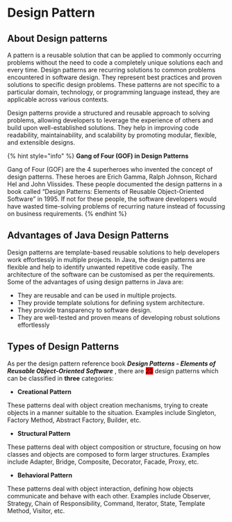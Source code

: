 # Design Pattern

## About Design patterns

A pattern is a reusable solution that can be applied to commonly occurring problems without the need to code a completely unique solutions each and every time. Design patterns are recurring solutions to common problems encountered in software design. They represent best practices and proven solutions to specific design problems. These patterns are not specific to a particular domain, technology, or programming language instead, they are applicable across various contexts.

Design patterns provide a structured and reusable approach to solving problems, allowing developers to leverage the experience of others and build upon well-established solutions. They help in improving code readability, maintainability, and scalability by promoting modular, flexible, and extensible designs.

{% hint style="info" %}
**Gang of Four (GOF) in Design Patterns**

Gang of Four (GOF) are the 4 superheroes who invented the concept of design patterns. These heroes are Erich Gamma, Ralph Johnson, Richard Hel and John Vlissides. These people documented the design patterns in a book called “Design Patterns: Elements of Reusable Object-Oriented Software” in 1995. If not for these people, the software developers would have wasted time-solving problems of recurring nature instead of focussing on business requirements.
{% endhint %}

## Advantages of Java Design Patterns

Design patterns are template-based reusable solutions to help developers work effortlessly in multiple projects. In Java, the design patterns are flexible and help to identify unwanted repetitive code easily. The architecture of the software can be customised as per the requirements. Some of the advantages of using design patterns in Java are:

* They are reusable and can be used in multiple projects.
* They provide template solutions for defining system architecture.
* They provide transparency to software design.
* They are well-tested and proven means of developing robust solutions effortlessly

## Types of Design Patterns

As per the design pattern reference book _**Design Patterns - Elements of Reusable Object-Oriented Software**_ , there are <mark style="background-color:red;">23</mark> design patterns which can be classified in **three** categories:&#x20;

* **Creational Pattern**

These patterns deal with object creation mechanisms, trying to create objects in a manner suitable to the situation. Examples include Singleton, Factory Method, Abstract Factory, Builder, etc.

* **Structural Pattern**

These patterns deal with object composition or structure, focusing on how classes and objects are composed to form larger structures. Examples include Adapter, Bridge, Composite, Decorator, Facade, Proxy, etc.

* **Behavioral Pattern**

These patterns deal with object interaction, defining how objects communicate and behave with each other. Examples include Observer, Strategy, Chain of Responsibility, Command, Iterator, State, Template Method, Visitor, etc.


